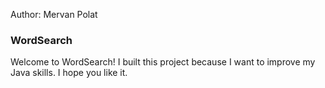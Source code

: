 Author: Mervan Polat

### WordSearch

Welcome to WordSearch! I built this project because I want to improve my Java skills. I hope you like it.



